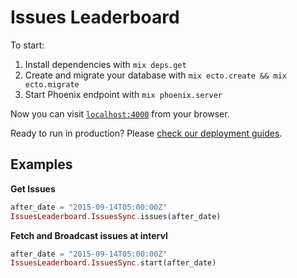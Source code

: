 # Issues Leaderboard

To start:

  1. Install dependencies with `mix deps.get`
  2. Create and migrate your database with `mix ecto.create && mix ecto.migrate`
  3. Start Phoenix endpoint with `mix phoenix.server`

Now you can visit [`localhost:4000`](http://localhost:4000) from your browser.

Ready to run in production? Please [check our deployment guides](http://www.phoenixframework.org/docs/deployment).

## Examples

**Get Issues**
```elixir
after_date = "2015-09-14T05:00:00Z"
IssuesLeaderboard.IssuesSync.issues(after_date)
```

**Fetch and Broadcast issues at intervl**
```elixir
after_date = "2015-09-14T05:00:00Z"
IssuesLeaderboard.IssuesSync.start(after_date)
```
